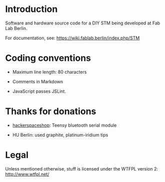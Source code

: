 Introduction
============

Software and hardware source code for a DIY STM being developed at Fab Lab
Berlin.

For documentation, see: <https://wiki.fablab.berlin/index.php/STM>


Coding conventions
==================

  * Maximum line length: 80 characters

  * Comments in Markdown

  * JavaScript passes JSLint.


Thanks for donations
====================

  * [hackerspaceshop][1]: Teensy bluetooth serial module

  * HU Berlin: used graphite, platinum-iridium tips


Legal
=====

Unless mentioned otherwise, stuff is licensed under the WTFPL version 2:
<http://www.wtfpl.net/>

[1]: https://hackerspaceshop.com/
